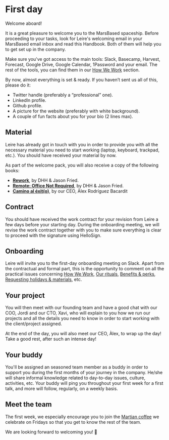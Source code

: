 # First day

Welcome aboard!

It is a great pleasure to welcome you to the MarsBased spaceship. Before proceeding to your tasks, look for Leire's welcoming email in your MarsBased email inbox and read this Handbook. Both of them will help you to get set up in the company.

Make sure you've got access to the main tools: Slack, Basecamp, Harvest, Forecast, Google Drive, Google Calendar, 1Password and your email. The rest of the tools, you can find them in our [How We Work](/sections/howwework.md) section.

By now, almost everything is set & ready. If you haven’t sent us all of this, please do it:

* Twitter handle (preferably a “professional” one).
* LinkedIn profile.
* Github profile.
* A picture for the website (preferably with white background).
* A couple of fun facts about you for your bio (2 lines max).

## Material

Leire has already got in touch with you in order to provide you with all the necessary material you need to start working (laptop, keyboard, trackpad, etc.). You should have received your material by now.

As part of the welcome pack, you will also receive a copy of the following books:

* <a href="https://www.goodreads.com/book/show/6732019-rework?ac=1&from_search=true&qid=NIE0hicvNB&rank=1" title="Rework by Jason Fried, David Heinemeier Hansson" target="_blank">__Rework__</a>, by DHH & Jason Fried.
* <a href="https://www.goodreads.com/book/show/17316682-remote?ac=1&from_search=true&qid=NVpquaWPLX&rank=2" title="Remote: Office Not Required
by David Heinemeier Hansson, Jason Fried" target="_blank">__Remote: Office Not Required__</a>, by DHH & Jason Fried.
* <a href="https://www.goodreads.com/book/show/45320175-camino-al-exit?ac=1&from_search=true&qid=qMoAvpogZC&rank=5" title="Camino al Exit(o) by Àlex Rodriguez Bacardit" target="_blank">__Camino al éxit(o)__</a>, by our CEO, Àlex Rodríguez Bacardit

## Contract

You should have received the work contract for your revision from Leire a few days before your starting day. During the onboarding meeting, we will revise the work contract together with you to make sure everything is clear to proceed with the signature using HelloSign.

## Onboarding

Leire will invite you to the first-day onboarding meeting on Slack. Apart from the contractual and formal part, this is the opportunity to comment on all the practical issues concerning [How We Work](/sections/howwework.md), [Our rituals](/sections/rituals.md), [Benefits & perks](/sections/benefits.md), [Requesting holidays & materials](/sections/holidaysmaterials.md), etc.

## Your project

You will then meet with our founding team and have a good chat with our COO, Jordi and our CTO, Xavi, who will explain to you how we run our projects and all the details you need to know in order to start working with the client/project assigned.

At the end of the day, you will also meet our CEO, Àlex, to wrap up the day! Take a good rest, after such an intense day!

## Your buddy

You'll be assigned an seasoned team member as a buddy in order to support you during the first months of your journey in the company. He/she will share informal knowledge related to day-to-day issues, culture, activities, etc. Your buddy will ping you throughout your first week for a first talk, and more will follow, regularly, on a weekly basis. 

## Meet the team

The first week, we especially encourage you to join the [Martian coffee](/sections/rituals.md#martian-coffees) we celebrate on Fridays so that you get to know the rest of the team.

We are looking forward to welcoming you! 🚀
